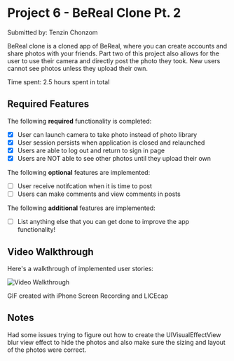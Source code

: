 # Project 6 - BeReal Clone Pt. 2

Submitted by: Tenzin Chonzom

BeReal clone is a cloned app of BeReal, where you can create accounts and share photos with your friends. Part two of this project also allows for the user to use their camera and directly post the photo they took. New users cannot see photos unless they upload their own.

Time spent: 2.5 hours spent in total

## Required Features

The following **required** functionality is completed:

- [X] User can launch camera to take photo instead of photo library
- [X] User session persists when application is closed and relaunched
- [X] Users are able to log out and return to sign in page
- [X] Users are NOT able to see other photos until they upload their own	
 
The following **optional** features are implemented:

- [ ] User receive notifcation when it is time to post
- [ ] Users can make comments and view comments in posts	

The following **additional** features are implemented:

- [ ] List anything else that you can get done to improve the app functionality!

## Video Walkthrough

Here's a walkthrough of implemented user stories:

<img src='https://i.imgur.com/iccpYYw.gif' title='Video Walkthrough' alt='Video Walkthrough' />

GIF created with iPhone Screen Recording and LICEcap

## Notes

Had some issues trying to figure out how to create the UIVisualEffectView blur view effect to hide the photos and also make sure the sizing and layout of the photos were correct. 
